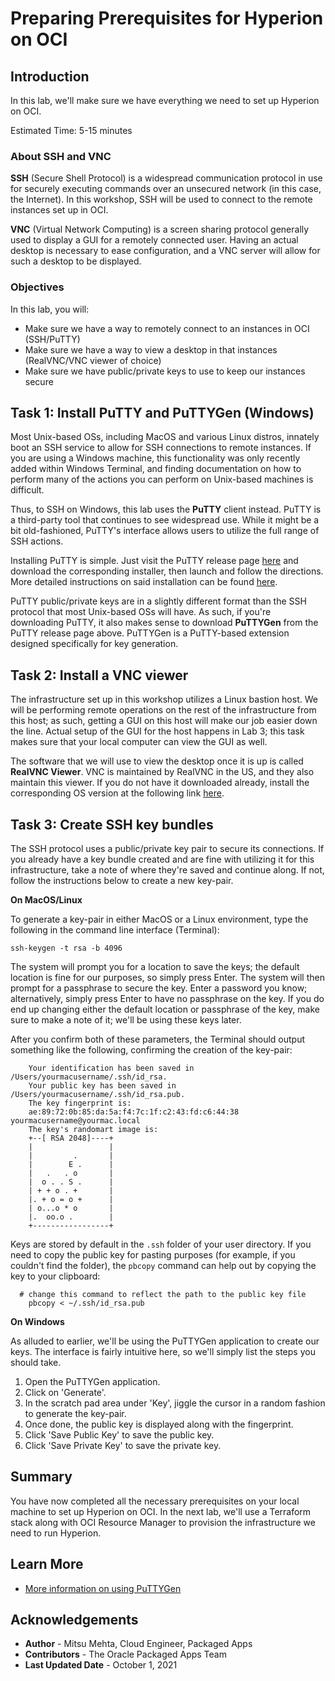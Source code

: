 # Preparing Prerequisites for Hyperion on OCI

## Introduction

In this lab, we'll make sure we have everything we need to set up Hyperion on OCI.

Estimated Time: 5-15 minutes

### About SSH and VNC
**SSH** (Secure Shell Protocol) is a widespread communication protocol in use for securely executing commands over an unsecured network (in this case, the Internet). In this workshop, SSH will be used to connect to the remote instances set up in OCI.

**VNC** (Virtual Network Computing) is a screen sharing protocol generally used to display a GUI for a remotely connected user. Having an actual desktop is necessary to ease configuration, and a VNC server will allow for such a desktop to be displayed.

### Objectives

In this lab, you will:
* Make sure we have a way to remotely connect to an instances in OCI (SSH/PuTTY)
* Make sure we have a way to view a desktop in that instances (RealVNC/VNC viewer of choice)
* Make sure we have public/private keys to use to keep our instances secure

## Task 1: Install PuTTY and PuTTYGen (Windows)

Most Unix-based OSs, including MacOS and various Linux distros, innately boot an SSH service to allow for SSH connections to remote instances. If you are using a Windows machine, this functionality was only recently added within Windows Terminal, and finding documentation on how to perform many of the actions you can perform on Unix-based machines is difficult.

Thus, to SSH on Windows, this lab uses the **PuTTY** client instead. PuTTY is a third-party tool that continues to see widespread use. While it might be a bit old-fashioned, PuTTY's interface allows users to utilize the full range of SSH actions.

Installing PuTTY is simple. Just visit the PuTTY release page [here](https://www.chiark.greenend.org.uk/~sgtatham/putty/latest.html) and download the corresponding installer, then launch and follow the directions. More detailed instructions on said installation can be found [here](https://www.ssh.com/ssh/putty/windows/install).

PuTTY public/private keys are in a slightly different format than the SSH protocol that most Unix-based OSs will have. As such, if you're downloading PuTTY, it also makes sense to download **PuTTYGen** from the PuTTY release page above. PuTTYGen is a PuTTY-based extension designed specifically for key generation.

## Task 2: Install a VNC viewer

The infrastructure set up in this workshop utilizes a Linux bastion host. We will be performing remote operations on the rest of the infrastructure from this host; as such, getting a GUI on this host will make our job easier down the line. Actual setup of the GUI for the host happens in Lab 3; this task makes sure that your local computer can view the GUI as well.

The software that we will use to view the desktop once it is up is called **RealVNC Viewer**. VNC is maintained by RealVNC in the US, and they also maintain this viewer. If you do not have it downloaded already, install the corresponding OS version at the following link [here](https://www.realvnc.com/en/connect/download/viewer/).

## Task 3: Create SSH key bundles

The SSH protocol uses a public/private key pair to secure its connections. If you already have a key bundle created and are fine with utilizing it for this infrastructure, take a note of where they're saved and continue along. If not, follow the instructions below to create a new key-pair.

**On MacOS/Linux**

To generate a key-pair in either MacOS or a Linux environment, type the following in the command line interface (Terminal):

```
ssh-keygen -t rsa -b 4096
```

The system will prompt you for a location to save the keys; the default location is fine for our purposes, so simply press Enter. The system will then prompt for a passphrase to secure the key. Enter a password you know; alternatively, simply press Enter to have no passphrase on the key. If you do end up changing either the default location or passphrase of the key, make sure to make a note of it; we'll be using these keys later.

After you confirm both of these parameters, the Terminal should output something like the following, confirming the creation of the key-pair:

```
	Your identification has been saved in /Users/yourmacusername/.ssh/id_rsa.
	Your public key has been saved in /Users/yourmacusername/.ssh/id_rsa.pub.
	The key fingerprint is:
	ae:89:72:0b:85:da:5a:f4:7c:1f:c2:43:fd:c6:44:38 yourmacusername@yourmac.local
	The key's randomart image is:
	+--[ RSA 2048]----+
	|                 |
	|         .       |
	|        E .      |
	|   .   . o       |
	|  o . . S .      |
	| + + o . +       |
	|. + o = o +      |
	| o...o * o       |
	|.  oo.o .        |
	+-----------------+
```

Keys are stored by default in the `.ssh` folder of your user directory. If you need to copy the public key for pasting purposes (for example, if you couldn't find the folder), the `pbcopy` command can help out by copying the key to your clipboard:

```
  # change this command to reflect the path to the public key file
	pbcopy < ~/.ssh/id_rsa.pub
```

**On Windows**

As alluded to earlier, we'll be using the PuTTYGen application to create our keys. The interface is fairly intuitive here, so we'll simply list the steps you should take.

1. Open the PuTTYGen application.
2. Click on 'Generate'.
3. In the scratch pad area under 'Key', jiggle the cursor in a random fashion to generate the key-pair.
4. Once done, the public key is displayed along with the fingerprint.
5. Click 'Save Public Key' to save the public key.
6. Click 'Save Private Key' to save the private key.


## Summary

You have now completed all the necessary prerequisites on your local machine to set up Hyperion on OCI. In the next lab, we'll use a Terraform stack along with OCI Resource Manager to provision the infrastructure we need to run Hyperion.

## Learn More

* [More information on using PuTTYGen](https://the.earth.li/~sgtatham/putty/0.76/htmldoc/Chapter8.html)

## Acknowledgements
* **Author** - Mitsu Mehta, Cloud Engineer, Packaged Apps
* **Contributors** - The Oracle Packaged Apps Team
* **Last Updated Date** - October 1, 2021

